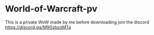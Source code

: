 # World-of-Warcraft-pv
This is a private WoW made by me before downloading join the discord https://discord.gg/M9GzbzsMTa
